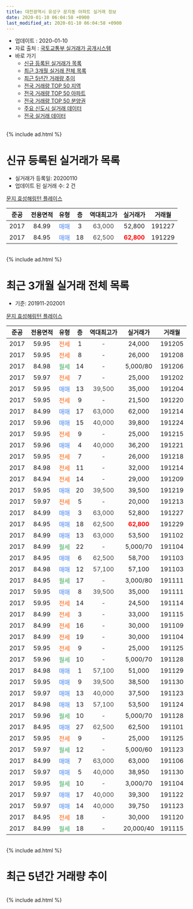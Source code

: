 ```yaml
---
title: 대전광역시 유성구 문지동 아파트 실거래 정보
date: 2020-01-10 06:04:58 +0900
last_modified_at: 2020-01-10 06:04:58 +0900
---
```


* 업데이트 : 2020-01-10
* 자료 출처 : [국토교통부 실거래가 공개시스템](http://rt.molit.go.kr)
* 바로 가기
    * [신규 등록된 실거래가 목록](#신규-등록된-실거래가-목록)
    * [최근 3개월 실거래 전체 목록](#최근-3개월-실거래-전체-목록)
    * [최근 5년간 거래량 추이](#최근-5년간-거래량-추이)
    * [전국 거래량 TOP 50 지역](https://inasie.github.io/apt-trade-info/최근-3개월-전국에서-가장-거래가-많이-발생한-지역)
    * [전국 거래량 TOP 50 아파트](https://inasie.github.io/apt-trade-info/최근-3개월-전국에서-가장-거래가-많이-발생한-아파트)
    * [전국 거래량 TOP 50 분양권](https://inasie.github.io/apt-trade-info/최근-3개월-전국에서-가장-거래가-많이-발생한-분양권)
    * [주요 신도시 실거래 데이터](https://inasie.github.io/apt-trade-info/주요-신도시)
    * [전국 실거래 데이터](https://inasie.github.io/apt-trade-info/전국)
<br>
{% include ad.html %}
<br>

# 신규 등록된 실거래가 목록
* 실거래가 등록일: 20200110
* 업데이트 된 실거래 수: 2 건


[문지 효성해링턴 플레이스](https://search.naver.com/search.naver?query=%EB%8C%80%EC%A0%84%EA%B4%91%EC%97%AD%EC%8B%9C+%EC%9C%A0%EC%84%B1%EA%B5%AC+%EB%AC%B8%EC%A7%80%EB%8F%99+%EB%AC%B8%EC%A7%80+%ED%9A%A8%EC%84%B1%ED%95%B4%EB%A7%81%ED%84%B4+%ED%94%8C%EB%A0%88%EC%9D%B4%EC%8A%A4)

|준공|전용면적|유형|층|역대최고가|실거래가|거래월|
|:---:|:---:|:---:|:---:|:---:|:---:|:---:|
|2017|84.99|<span style="color:#4285f3">매매</span>|3|<span style="color:#444444">63,000</span>|52,800|191227|
|2017|84.95|<span style="color:#4285f3">매매</span>|18|<span style="color:#444444">62,500</span>|<b><span style="color:#ff0000">62,800</span></b>|191229|


<br>
{% include ad.html %}
<br>

# 최근 3개월 실거래 전체 목록
* 기준: 201911-202001


[문지 효성해링턴 플레이스](https://search.naver.com/search.naver?query=%EB%8C%80%EC%A0%84%EA%B4%91%EC%97%AD%EC%8B%9C+%EC%9C%A0%EC%84%B1%EA%B5%AC+%EB%AC%B8%EC%A7%80%EB%8F%99+%EB%AC%B8%EC%A7%80+%ED%9A%A8%EC%84%B1%ED%95%B4%EB%A7%81%ED%84%B4+%ED%94%8C%EB%A0%88%EC%9D%B4%EC%8A%A4)

|준공|전용면적|유형|층|역대최고가|실거래가|거래월|
|:---:|:---:|:---:|:---:|:---:|:---:|:---:|
|2017|59.95|<span style="color:#ff5a00">전세</span>|1|<span style="color:#444444">-</span>|24,000|191205|
|2017|59.95|<span style="color:#ff5a00">전세</span>|8|<span style="color:#444444">-</span>|26,000|191208|
|2017|84.98|<span style="color:#34a853">월세</span>|14|<span style="color:#444444">-</span>|5,000/80|191206|
|2017|59.97|<span style="color:#ff5a00">전세</span>|7|<span style="color:#444444">-</span>|25,000|191202|
|2017|59.95|<span style="color:#4285f3">매매</span>|13|<span style="color:#444444">39,500</span>|35,000|191204|
|2017|59.95|<span style="color:#ff5a00">전세</span>|9|<span style="color:#444444">-</span>|21,500|191220|
|2017|84.99|<span style="color:#4285f3">매매</span>|17|<span style="color:#444444">63,000</span>|62,000|191214|
|2017|59.96|<span style="color:#4285f3">매매</span>|15|<span style="color:#444444">40,000</span>|39,800|191224|
|2017|59.95|<span style="color:#ff5a00">전세</span>|9|<span style="color:#444444">-</span>|25,000|191215|
|2017|59.96|<span style="color:#4285f3">매매</span>|4|<span style="color:#444444">40,000</span>|36,200|191221|
|2017|59.95|<span style="color:#ff5a00">전세</span>|7|<span style="color:#444444">-</span>|26,000|191218|
|2017|84.98|<span style="color:#ff5a00">전세</span>|11|<span style="color:#444444">-</span>|32,000|191214|
|2017|84.94|<span style="color:#ff5a00">전세</span>|14|<span style="color:#444444">-</span>|29,000|191209|
|2017|59.95|<span style="color:#4285f3">매매</span>|20|<span style="color:#444444">39,500</span>|39,500|191219|
|2017|59.97|<span style="color:#ff5a00">전세</span>|5|<span style="color:#444444">-</span>|20,000|191213|
|2017|84.99|<span style="color:#4285f3">매매</span>|3|<span style="color:#444444">63,000</span>|52,800|191227|
|2017|84.95|<span style="color:#4285f3">매매</span>|18|<span style="color:#444444">62,500</span>|<b><span style="color:#ff0000">62,800</span></b>|191229|
|2017|84.99|<span style="color:#4285f3">매매</span>|13|<span style="color:#444444">63,000</span>|53,500|191102|
|2017|84.99|<span style="color:#34a853">월세</span>|22|<span style="color:#444444">-</span>|5,000/70|191104|
|2017|84.95|<span style="color:#4285f3">매매</span>|6|<span style="color:#444444">62,500</span>|58,700|191103|
|2017|84.98|<span style="color:#4285f3">매매</span>|12|<span style="color:#444444">57,100</span>|57,100|191103|
|2017|84.95|<span style="color:#34a853">월세</span>|17|<span style="color:#444444">-</span>|3,000/80|191111|
|2017|59.95|<span style="color:#4285f3">매매</span>|8|<span style="color:#444444">39,500</span>|35,000|191111|
|2017|59.95|<span style="color:#ff5a00">전세</span>|14|<span style="color:#444444">-</span>|24,500|191114|
|2017|84.99|<span style="color:#ff5a00">전세</span>|3|<span style="color:#444444">-</span>|33,000|191115|
|2017|84.99|<span style="color:#ff5a00">전세</span>|16|<span style="color:#444444">-</span>|30,000|191109|
|2017|84.99|<span style="color:#ff5a00">전세</span>|19|<span style="color:#444444">-</span>|30,000|191104|
|2017|59.95|<span style="color:#ff5a00">전세</span>|9|<span style="color:#444444">-</span>|25,000|191125|
|2017|59.96|<span style="color:#34a853">월세</span>|10|<span style="color:#444444">-</span>|5,000/70|191128|
|2017|84.98|<span style="color:#4285f3">매매</span>|1|<span style="color:#444444">57,100</span>|51,000|191129|
|2017|59.95|<span style="color:#4285f3">매매</span>|9|<span style="color:#444444">39,500</span>|38,500|191130|
|2017|59.97|<span style="color:#4285f3">매매</span>|13|<span style="color:#444444">40,000</span>|37,500|191123|
|2017|84.98|<span style="color:#4285f3">매매</span>|13|<span style="color:#444444">57,100</span>|53,500|191124|
|2017|59.96|<span style="color:#34a853">월세</span>|10|<span style="color:#444444">-</span>|5,000/70|191128|
|2017|84.95|<span style="color:#4285f3">매매</span>|27|<span style="color:#444444">62,500</span>|62,500|191101|
|2017|59.95|<span style="color:#ff5a00">전세</span>|9|<span style="color:#444444">-</span>|25,000|191125|
|2017|59.97|<span style="color:#34a853">월세</span>|12|<span style="color:#444444">-</span>|5,000/60|191123|
|2017|84.99|<span style="color:#4285f3">매매</span>|7|<span style="color:#444444">63,000</span>|63,000|191106|
|2017|59.97|<span style="color:#4285f3">매매</span>|5|<span style="color:#444444">40,000</span>|38,950|191130|
|2017|59.95|<span style="color:#34a853">월세</span>|10|<span style="color:#444444">-</span>|3,000/70|191104|
|2017|59.97|<span style="color:#4285f3">매매</span>|17|<span style="color:#444444">40,000</span>|39,300|191122|
|2017|59.97|<span style="color:#4285f3">매매</span>|14|<span style="color:#444444">40,000</span>|39,750|191123|
|2017|84.95|<span style="color:#ff5a00">전세</span>|18|<span style="color:#444444">-</span>|30,000|191120|
|2017|84.99|<span style="color:#34a853">월세</span>|18|<span style="color:#444444">-</span>|20,000/40|191115|


<br>
{% include ad.html %}
<br>

# 최근 5년간 거래량 추이


<div style="width:100%;">
    <canvas id="deal_progress" height="200"></canvas>
</div>

<script>
new Chart(document.getElementById("deal_progress"), {
    type: 'line',
    data: {
        labels: ['201501','201502','201503','201504','201505','201506','201507','201508','201509','201510','201511','201512','201601','201602','201603','201604','201605','201606','201607','201608','201609','201610','201611','201612','201701','201702','201703','201704','201705','201706','201707','201708','201709','201710','201711','201712','201801','201802','201803','201804','201805','201806','201807','201808','201809','201810','201811','201812','201901','201902','201903','201904','201905','201906','201907','201908','201909','201910','201911','201912','202001'],
        datasets: [{
            label: '매매',
            pointRadius: 1,
            data: [0, 0, 0, 0, 0, 0, 0, 0, 0, 0, 0, 0, 0, 0, 0, 0, 0, 0, 0, 0, 0, 0, 0, 0, 0, 0, 0, 0, 0, 6, 4, 3, 7, 9, 3, 0, 5, 7, 9, 5, 2, 3, 4, 5, 3, 6, 2, 5, 0, 0, 1, 4, 6, 16, 19, 4, 5, 11, 13, 7, 0],
            borderColor: "rgba(255, 201, 14, 1)",
            backgroundColor: "rgba(255, 201, 14, 0.5)",
            fill: false,
            lineTension: 0
        },{
            label: '전월세',
            pointRadius: 1,
            data: [0, 0, 0, 0, 0, 0, 0, 0, 0, 0, 0, 0, 0, 0, 0, 0, 0, 0, 0, 0, 0, 0, 0, 0, 1, 5, 12, 23, 32, 45, 60, 51, 28, 14, 7, 7, 6, 3, 3, 1, 4, 3, 1, 4, 2, 7, 2, 6, 2, 4, 4, 15, 25, 29, 28, 23, 29, 17, 14, 10, 0],
            borderColor: "rgba(0, 141, 185, 1)",
            backgroundColor: "rgba(0, 141, 185, 0.5)",
            fill: false,
            lineTension: 0
        }
        ]
    },
    options: {
        responsive: true,
        title: {
            display: false
        },
        tooltips: {
            mode: 'index',
            intersect: false
        },
        hover: {
            mode: 'nearest',
            intersect: true
        },
        scales: {
            xAxes: [{
                display: true,
                scaleLabel: {
                    display: true,
                    labelString: '년/월'
                }
            }],
            yAxes: [{
                display: true,
                ticks: {
                    suggestedMin: 0,
                },
                scaleLabel: {
                    display: true,
                    labelString: '실거래 수'
                }
            }]
        }
    }
});

</script>


<br>
{% include ad.html %}
<br>

